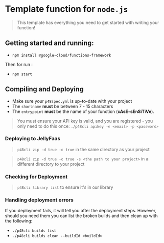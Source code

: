 # Template function for `node.js`

> This template has everything you need to get started with writing your function!

## Getting started and running:
- `npm install @google-cloud/functions-framework`

Then for run :

- `npm start`

## Compiling and Deploying
- Make sure your `p48spec.yml` is up-to-date with your project
- The `shortname` **must** be between 7 - 15 characters
- The `entrypoint` **must** be the name of your function (**cAsE-sEnSiTiVe**).

> You must ensure your API key is valid, and you are registered - you only need to do this once:
`./p48cli apikey -e <email> -p <password>`

### Deploying to JellyFaas
> `p48cli zip -d true -o true` in the same directory as your project

> `p48cli zip -d true -o true -s <the path to your project>` in a different directory to your project

### Checking for Deployment
> `p48cli library list` to ensure it's in our library

### Handling deployment errors
If you deployment fails, it will tell you after the deployment steps. However, should you need them
you can list the broken builds and then clean up with the following:

- ``./p48cli builds list``
- ``./p48cli builds clean --buildId <buildId>``

